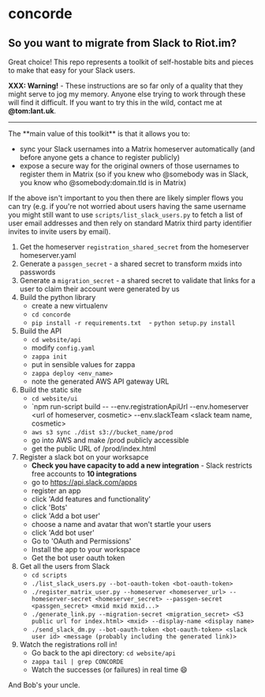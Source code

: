 # concorde

## So you want to migrate from Slack to Riot.im?

Great choice! This repo represents a toolkit of self-hostable bits and pieces to make that
easy for your Slack users.

**XXX: Warning!** - These instructions are so far only of a quality that they might serve to jog my memory. Anyone else trying to work through these will find it difficult. If you want to try this in the wild, contact me at **@tom:lant.uk**.

<hr>
The **main value of this toolkit** is that it allows you to:

- sync your Slack usernames into a Matrix homeserver automatically (and before anyone gets a chance to register publicly)
- expose a secure way for the original owners of those usernames to register them in Matrix (so if you knew who @somebody was in Slack, you know who @somebody:domain.tld is in Matrix)

If the above isn't important to you then there are likely simpler flows you can try (e.g.
if you're not worried about users having the same username you might still want to use
`scripts/list_slack_users.py` to fetch a list of user email addresses and then
rely on standard Matrix third party identifier invites to invite users by email).

1. Get the homeserver `registration_shared_secret` from the homeserver homeserver.yaml
1. Generate a `passgen_secret` - a shared secret to transform mxids into passwords
1. Generate a `migration_secret` - a shared secret to validate that links for a user to claim their account were generated by us
1. Build the python library
    - create a new virtualenv
    - `cd concorde`
    - `pip install -r requirements.txt`
    - `python setup.py install`
1. Build the API
    - `cd website/api`
    - modify `config.yaml`
    - `zappa init`
    - put in sensible values for zappa
    - `zappa deploy <env_name>`
    - note the generated AWS API gateway URL
1. Build the static site
    - `cd website/ui`
    - `npm run-script build -- --env.registrationApiUrl <API gateway URL> --env.homeserver <url of homeserver, cosmetic> --env.slackTeam <slack team name, cosmetic>
    - `aws s3 sync ./dist s3://bucket_name/prod`
    - go into AWS and make /prod publicly accessible
    - get the public URL of /prod/index.html
1. Register a slack bot on your worksapce
    - **Check you have capacity to add a new integration** - Slack restricts free accounts to **10 integrations**
    - go to https://api.slack.com/apps
    - register an app
    - click 'Add features and functionality'
    - click 'Bots'
    - click 'Add a bot user'
    - choose a name and avatar that won't startle your users
    - click 'Add bot user'
    - Go to 'OAuth and Permissions'
    - Install the app to your workspace
    - Get the bot user oauth token
1. Get all the users from Slack
    - `cd scripts`
    - `./list_slack_users.py --bot-oauth-token <bot-oauth-token>`
    - `./register_matrix_user.py --homeserver <homeserver_url> --homeserver-secret <homeserver_secret> --passgen-secret <passgen_secret> <mxid mxid mxid...>`
    - `./generate_link.py --migration-secret <migration_secret> <S3 public url for index.html> <mxid> --display-name <display name>`
    - `./send_slack_dm.py --bot-oauth-token <bot-oauth-token> <slack user id> <message (probably including the generated link)>`
1. Watch the registrations roll in!
    - Go back to the api directory: `cd website/api`
    - `zappa tail | grep CONCORDE`
    - Watch the successes (or failures) in real time :smile:

And Bob's your uncle.
